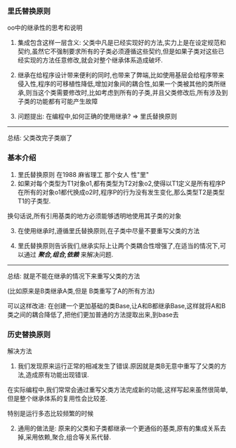 
### 里氏替换原则

oo中的继承性的思考和说明

1. 集成包含这样一层含义: 父类中凡是已经实现好的方法,实力上是在设定规范和契约,虽然它不强制要求所有的子类必须遵循这些契约,但是如果子类对这些已经实现的方法任意修改,就会对整个继承体系造成破坏.

2. 继承在给程序设计带来便利的同时,也带来了弊端,比如使用基层会给程序带来侵入性,程序的可移植性降低,增加对象间的耦合性,如果一个类被其他的类所继承,则当这个类需要修改时,比如考虑到所有的子类,并且父类修改后,所有涉及到子类的功能都有可能产生故障

3. 问题提出: 在编程中,如何正确的使用继承? => 里氏替换原则


--- 

总结: 父类改完子类崩了


### 基本介绍

1. 里氏替换原则 在1988 麻省理工 那个女人 性"里" 
2. 如果对每个类型为T1对象o1,都有类型为T2对象o2,使得以T1定义是所有程序P在所有的对象o1都代换成o2时,程序P的行为没有发生变化,那么类型T2是类型T1的子类型.

换句话说,所有引用基类的地方必须能够透明地使用其子类的对象

3. 在使用继承时,遵循里氏替换原则,在子类中尽量不要重写父类的方法

4. 里氏替换原则告诉我们,继承实际上让两个类耦合性增强了,在适当的情况下,可以通过 ___聚合,组合,依赖___ 来解决问题.


---

总结: 就是不能在继承的情况下来重写父类的方法

(比如原来是B类继承A类,但是 B类重写了A的所有方法)

可以这样改进: 在创建一个更加基础的类Base,让A和B都继承Base,这样就将A和B类之间的耦合降低了,把他们更加普通的方法提取出来,到base去


### 历史替换原则 

解决方法

1. 我们发现原来运行正常的相减发生了错误.原因就是类B无意中重写了父类的方法,造成原有功能出现错误.

在实际编程中,我们常常会通过重写父类方法完成新的功能,这样写起来虽然很简单,但是整个继承体系的复用性会比较差.

特别是运行多态比较频繁的时候

2. 通用的做法是: 原来的父类和子类都继承一个更通俗的基类,原有的集成关系去掉,采用依赖,聚合,组合等关系代替.























